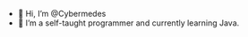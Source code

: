 - 👋 Hi, I’m @Cybermedes
- 👀 I’m a self-taught programmer and currently learning Java.


<!---
Cybermedes/Cybermedes is a ✨ special ✨ repository because its `README.md` (this file) appears on your GitHub profile.
You can click the Preview link to take a look at your changes.
--->
